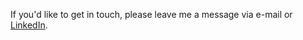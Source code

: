 If you'd like to get in touch, please leave me a message via e-mail or
[LinkedIn](https://www.linkedin.com/in/icaro-motta/).
